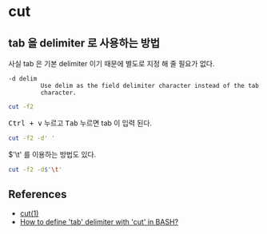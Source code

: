 # cut

## tab 을 delimiter 로 사용하는 방법
사실 tab 은 기본 delimiter 이기 때문에 별도로 지정 해 줄 필요가 없다.
```
-d delim
         Use delim as the field delimiter character instead of the tab
         character.
```

```bash
cut -f2
```


<kbd>Ctrl + v</kbd> 누르고 <kbd>Tab</kbd> 누르면 tab 이 입력 된다.

```bash
cut -f2 -d'	'
```

$'\t' 를 이용하는 방법도 있다.
```bash
cut -f2 -d$'\t'
```

## References
* [cut(1)](http://www.manpagez.com/man/1/cut/)
* [How to define 'tab' delimiter with 'cut' in BASH?](https://unix.stackexchange.com/questions/35369/how-to-define-tab-delimiter-with-cut-in-bash)